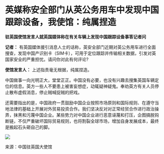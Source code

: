 # 英媒称安全部门从英公务用车中发现中国跟踪设备，我使馆：纯属捏造

**驻英国使馆发言人就英国媒体称在有关车辆上发现中国跟踪设备事答记者问**

**记者：**
有英国媒体援引消息人士的话称，英安全部门近期对英公务用车进行全面搜查，发现中国产识别卡（SIM卡），可用于定位跟踪并传输相关数据，引发对英国家安全的严重担忧。请问你对此有何评论?

**使馆发言人：** 上述指责毫无根据，纯属捏造。

中国做事一向光明正大，堂堂正正。中国没有必要，也没有兴趣去搜集英国车辆定位的信息。英方一些人不要患上被害妄想症，动辄疑神疑鬼。奉劝英方有关人员停止散布虚假消息，停止贼喊捉贼的把戏。

还需要指出的是，中国政府一贯鼓励中国企业按照市场原则和国际规则、在遵守当地法律的基础上开展对外贸易投资合作。我们坚决反对对正常经贸合作进行政治操弄，抹黑和污蔑中国企业。某些势力对中国企业进行恶意诬蔑和打压，企图搞脱钩断链，不仅严重破坏国际贸易规则，也将割裂全球市场，增加自身发展成本，最终是搬起石头砸自己的脚。

![](https://inews.gtimg.com/newsapp_bt/0/15600676390/1000)

来源：中国驻英国大使馆

